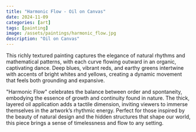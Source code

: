 ```yaml
---
title: "Harmonic Flow - Oil on Canvas"
date: 2024-11-09
categories: [art]
tags: [painting]
image: /assets/paintings/harmonic_flow.jpg
description: "Oil on Canvas"
---
```


This richly textured painting captures the elegance of natural rhythms and mathematical patterns, with each curve flowing outward in an organic, captivating dance. Deep blues, vibrant reds, and earthy greens intertwine with accents of bright whites and yellows, creating a dynamic movement that feels both grounding and expansive.

"Harmonic Flow" celebrates the balance between order and spontaneity, embodying the essence of growth and continuity found in nature. The thick, layered oil application adds a tactile dimension, inviting viewers to immerse themselves in the artwork’s rhythmic energy. Perfect for those inspired by the beauty of natural design and the hidden structures that shape our world, this piece brings a sense of timelessness and flow to any setting.





